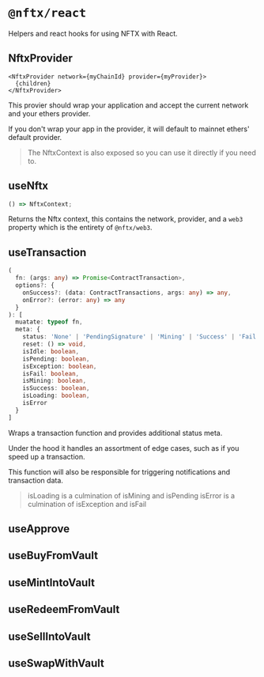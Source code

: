 # `@nftx/react`

Helpers and react hooks for using NFTX with React.

## NftxProvider

```tsx
<NftxProvider network={myChainId} provider={myProvider}>
  {children}
</NftxProvider>
```

This provier should wrap your application and accept the current network and your ethers provider.

If you don't wrap your app in the provider, it will default to mainnet ethers' default provider.

> The NftxContext is also exposed so you can use it directly if you need to.

## useNftx

```ts
() => NftxContext;
```

Returns the Nftx context, this contains the network, provider, and a `web3` property which is the entirety of `@nftx/web3`.

## useTransaction

```ts
(
  fn: (args: any) => Promise<ContractTransaction>,
  options?: {
    onSuccess?: (data: ContractTransactions, args: any) => any,
    onError?: (error: any) => any
  }
): [
  muatate: typeof fn,
  meta: {
    status: 'None' | 'PendingSignature' | 'Mining' | 'Success' | 'Fail' | 'Exception',
    reset: () => void,
    isIdle: boolean,
    isPending: boolean,
    isException: boolean,
    isFail: boolean,
    isMining: boolean,
    isSuccess: boolean,
    isLoading: boolean,
    isError
  }
]
```

Wraps a transaction function and provides additional status meta.

Under the hood it handles an assortment of edge cases, such as if you speed up a transaction.

This function will also be responsible for triggering notifications and transaction data.

> isLoading is a culmination of isMining and isPending
> isError is a culmination of isException and isFail

## useApprove

## useBuyFromVault

## useMintIntoVault

## useRedeemFromVault

## useSellIntoVault

## useSwapWithVault
